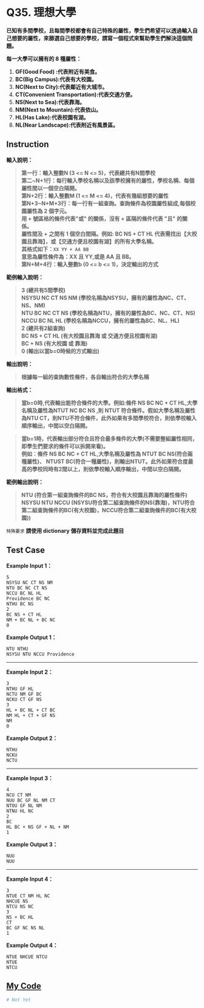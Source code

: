 # Q35. 理想大學

**已知有多間學校，且每間學校都會有自己特殊的屬性，學生們希望可以透過輸入自己想要的屬性，來篩選自己想要的學校，請寫一個程式來幫助學生們解決這個問題。**

**每一大學可以擁有的 8 種屬性：**
1. **GF(Good Food) :代表附近有美食。**
2. **BC(Big Campus):代表有大校園。**
3. **NC(Next to City):代表鄰近有大城市。**
4. **CT(Convenient Transportation):代表交通方便。**
5. **NS(Next to Sea):代表靠海。**
6. **NM(Next to Mountain):代表依山。**
7. **HL(Has Lake):代表校園有湖。**
8. **NL(Near Landscape):代表附近有風景區。**

## Instruction

**輸入說明：**
> **第一行：輸入整數N (3 <= N <= 5)，代表總共有N間學校**  
  **第二~N+1行：每行輸入學校名稱以及該學校擁有的屬性，學校名稱、每個屬性間以一個空白隔開。**  
  **第N+2行：輸入整數M (1 <= M <= 4)，代表有幾組想要的屬性**  
  **第N+3~N+M+3行：每一行有一組查詢。查詢條件為校園屬性組成,每個校園屬性為 2 個字元。**  
  **用 + 號區格的條件代表"或" 的關係，沒有 + 區隔的條件代表 "且" 的關係。**  
  **屬性間及 + 之間有 1 個空白間隔。例如: BC NS + CT HL 代表需找出【大校園且靠海】，或【交通方便且校園有湖】的所有大學名稱。**  
  **其格式如下：``XX YY + AA BB``**  
  **意思為屬性條件為：XX 且 YY,或是 AA 且 BB。**  
  **第N+M+4行：輸入整數b (0 <= b <= 1)，決定輸出的方式**  

**範例輸入說明：**  
> **3 (總共有5間學校)**  
  **NSYSU NC CT NS NM (學校名稱為NSYSU，擁有的屬性為NC、CT、NS、NM)**  
  **NTU BC NC CT NS (學校名稱為NTU，擁有的屬性為BC、NC、CT、NS)**  
  **NCCU BC NL HL (學校名稱為NCCU，擁有的屬性為BC、NL、HL)**  
  **2 (總共有2組查詢)**  
  **BC NS + CT HL (有大校園且靠海 或 交通方便且校園有湖)**  
  **BC + NS (有大校園 或 靠海)**  
  **0 (輸出以當b=0時候的方式輸出)**  

**輸出說明：**  
> **根據每一組的查詢數性條件，各自輸出符合的大學名稱**  

**輸出格式：**  
> **當b=0時,代表輸出能符合條件的大學。例如:條件 NS BC NC + CT HL,大學名稱及屬性為NTUT NC BC NS ,則 NTUT 符合條件。假如大學名稱及屬性為NTU CT，則NTU不符合條件，此外如果有多間學校符合，則依學校輸入順序輸出，中間以空白隔開。**  

> **當b=1時，代表輸出部分符合且符合最多條件的大學(不需要整組屬性相同，即學生們要求的條件可以拆開來看)。**  
**例如：條件 NS BC NC + CT HL,大學名稱及屬性為 NTUT BC NS(符合兩種屬性)、 NTUST BC(符合一種屬性)，則輸出NTUT。此外如果符合度最高的學校同時有2間以上，則依學校輸入順序輸出，中間以空白隔開。**  

**範例輸出說明：**
> **NTU (符合第一組查詢條件的BC NS，符合有大校園且靠海的屬性條件)**
  **NSYSU NTU NCCU (NSYSU符合第二組查詢條件的NS(靠海)，NTU符合第二組查詢條件的BC(有大校園)，NCCU符合第二組查詢條件的BC(有大校園))**  

``特殊要求``
**請使用 dictionary 儲存資料並完成此題目**

## Test Case 

**Example Input 1：**

    5
    NSYSU NC CT NS NM
    NTU BC NC CT NS
    NCCU BC NL HL
    Providence BC NC
    NTHU BC NS
    2
    BC NS + CT HL
    NM + BC NL + BC NC
    0
**Example Output 1：**  

    NTU NTHU
    NSYSU NTU NCCU Providence
- - -
**Example Input 2：**

    3
    NTHU GF HL
    NCTU NM GF BC
    NCKU CT GF NS
    3
    HL + BC NL + CT BC
    NM HL + CT + GF NS
    NM
    0
**Example Output 2：**  

    NTHU
    NCKU
    NCTU
- - -
**Example Input 3：**

    4
    NCU CT NM
    NUU BC GF NL NM CT
    NTOU GF NL NM
    NTNU HL NC
    2
    BC
    HL BC + NS GF + NL + NM
    1
**Example Output 3：**  

    NUU
    NUU
- - -
**Example Input 4：**

    3
    NTUE CT NM HL NC
    NHCUE NS
    NTCU NS NC
    3
    NS + BC HL
    CT
    BC GF NC NS NL
    1
**Example Output 4：**  

    NTUE NHCUE NTCU
    NTUE
    NTCU

## [My Code](../HomeWork/q035.py)

```python
# Not Yet
```